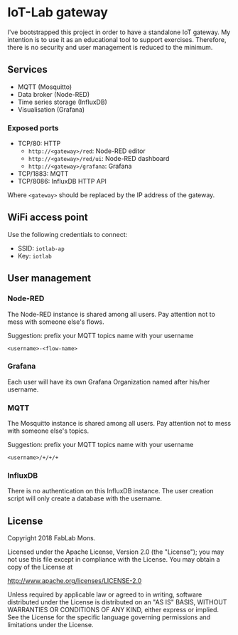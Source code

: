 # IoT-Lab gateway

I've bootstrapped this project in order to have a standalone IoT gateway.
My intention is to use it as an educational tool to support exercises.
Therefore, there is no security and user management is reduced to the minimum.

## Services

* MQTT (Mosquitto)
* Data broker (Node-RED)
* Time series storage (InfluxDB)
* Visualisation (Grafana)

### Exposed ports

* TCP/80: HTTP
  * `http://<gateway>/red`: Node-RED editor
  * `http://<gateway>/red/ui`: Node-RED dashboard
  * `http://<gateway>/grafana`: Grafana
* TCP/1883: MQTT
* TCP/8086: InfluxDB HTTP API

Where `<gateway>` should be replaced by the IP address of the gateway.

## WiFi access point

Use the following credentials to connect:

* SSID: `iotlab-ap`
* Key: `iotlab`

## User management

### Node-RED

The Node-RED instance is shared among all users.
Pay attention not to mess with someone else's flows.

Suggestion: prefix your MQTT topics name with your username

```
<username>-<flow-name>
```

### Grafana

Each user will have its own Grafana Organization named after his/her username.


### MQTT

The Mosquitto instance is shared among all users.
Pay attention not to mess with someone else's topics.

Suggestion: prefix your MQTT topics name with your username

```
<username>/+/+/+
```

### InfluxDB

There is no authentication on this InfluxDB instance.
The user creation script will only create a database with the username.

## License

Copyright 2018 FabLab Mons.

Licensed under the Apache License, Version 2.0 (the "License"); you may not use this file except in compliance with the License. You may obtain a copy of the License at

<http://www.apache.org/licenses/LICENSE-2.0>

Unless required by applicable law or agreed to in writing, software distributed under the License is distributed on an "AS IS" BASIS, WITHOUT WARRANTIES OR CONDITIONS OF ANY KIND, either express or implied. See the License for the specific language governing permissions and limitations under the License.

